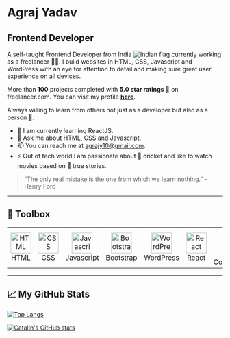 # Agraj Yadav

## Frontend Developer

A self-taught Frontend Developer from India <img src="https://raw.githubusercontent.com/yammadev/flag-icons/master/png/IN.png" alt="Indian flag" /> currently working as a freelancer 👨‍💻. I build websites in HTML, CSS, Javascript and WordPress with an eye for attention to detail and making sure great user experience on all devices.

More than **100** projects completed with **5.0 star ratings** 🌟 on freelancer.com.  You can visit my profile [**here**](https://freelancer.com/u/agrajyadav "here").

Always willing to learn from others not just as a developer but also as a person 👦.

- 🌱 I am currently learning ReactJS.
- 💬 Ask me about HTML, CSS and Javascript.
- 📫 You can reach me at [agrajy10@gmail.com](mailto:agrajy10@gmail.com "agrajy10@gmail.com").
- ⚡ Out of tech world I am passionate about 🏏 cricket and like to watch movies based on  🎦 true stories.



> “The only real mistake is the one from which we learn nothing.” – Henry Ford


---

## 🧰 Toolbox
<table align="center">
  <tr>
    <td align="center" width="96">
      <img src="https://cdn.worldvectorlogo.com/logos/html-1.svg" width="48" height="48" alt="HTML" />
      <br>HTML
    </td>
    <td align="center" width="96">
      <img src="https://cdn.worldvectorlogo.com/logos/css-3.svg" width="48" height="48" alt="CSS" />
      <br>CSS
    </td>
    <td align="center" width="96">
      <img src="https://cdn.worldvectorlogo.com/logos/javascript-1.svg" width="48" height="48" alt="Javascript" />
      <br>Javascript
    </td>
    <td align="center" width="96">
       <img src="https://cdn.worldvectorlogo.com/logos/bootstrap-5-1.svg" width="48" height="48" alt="Bootstrap" />
      <br>Bootstrap
    </td>
    <td align="center" width="96">
      <a href="#suhailkakar-tech">
        <img src="https://cdn.worldvectorlogo.com/logos/wordpress-icon-1.svg" width="48" height="48" alt="WordPress" />
      </a>
      <br>WordPress
    </td>
    <td align="center" width="96">
      <img src="https://cdn.worldvectorlogo.com/logos/react-2.svg" width="48" height="48" alt="React" />
      <br>React
    </td>
    <td align="center" width="96">
      <img src="https://cdn.worldvectorlogo.com/logos/styled-components-1.svg" width="48" height="48" alt="Styled Components" />
      <br>Styled Components
    </td>
    <td align="center" width="96">
      <img src="https://cdn.worldvectorlogo.com/logos/tailwind-css-2.svg" width="48" height="48" alt="Tailwind CSS" />
      <br>Tailwind CSS
    </td>
    <td align="center" width="96">
      <img src="https://cdn.worldvectorlogo.com/logos/firebase-1.svg" width="48" height="48" alt="Firebase" />
      <br>Firebase
    </td>
    <td align="center" width="96">
      <img src="https://cdn.worldvectorlogo.com/logos/git-icon.svg" width="48" height="48" alt="Git" />
      <br>Git
    </td>
  </tr>
</table>

---

## &#x1f4c8; My GitHub Stats


[![Top Langs](https://github-readme-stats.vercel.app/api/top-langs/?username=agrajy10&hide=java,html,css&theme=radical)](https://github.com/anuraghazra/github-readme-stats)

[![Catalin's GitHub stats](https://github-readme-stats.vercel.app/api?username=agrajy10&theme=radical)](https://github.com/anuraghazra/github-readme-stats)


